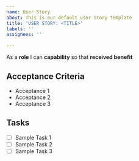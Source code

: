 ```yaml
---
name: User Story
about: This is our default user story template
title: 'USER STORY: <TITLE>'
labels: ''
assignees: ''

---
```


As a **role** I can **capability** so that **received benefit**

## Acceptance Criteria
 - Acceptance 1
 - Acceptance 2
 - Acceptance 3

## Tasks
   - [ ] Sample Task 1
   - [ ] Sample Task 2
   - [ ] Sample Task 3
